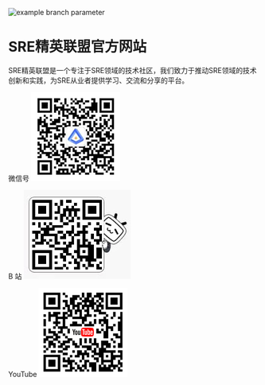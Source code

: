 ![example branch parameter](https://github.com/sre-elite/website/actions/workflows/hugo.yml/badge.svg?branch=main)

# SRE精英联盟官方网站

SRE精英联盟是一个专注于SRE领域的技术社区，我们致力于推动SRE领域的技术创新和实践，为SRE从业者提供学习、交流和分享的平台。

微信号
![微信号](/static/images/wechat.jpg)

B 站
![B站](/static/images/bilibili.jpg)

YouTube
![YouTube](/static/images/youtube.png)